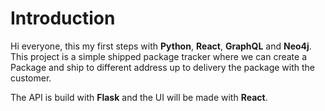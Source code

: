 # Introduction

Hi everyone, this my first steps with **Python**, **React**, **GraphQL** and **Neo4j**. This project is a simple shipped package tracker where we can create a Package and ship to different address up to delivery the package with the customer.

The API is build with **Flask** and the UI will be made with **React**.
